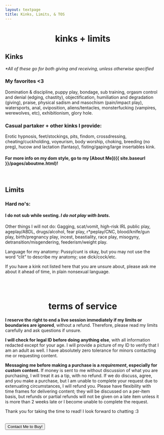 ```yaml
---
layout: textpage
title: Kinks, Limits, & TOS
---
```


<h1 style="text-align: center;"> kinks + limits </h1>


## Kinks
*\*All of these go for both giving and receiving, unless otherwise specified*

### My favorites <3

Domination & discipline, puppy play, bondage, sub training, orgasm control and denial (edging, chastity), 
objectification, humiliation and degradation (giving), praise, physical sadism and masochism (pain/impact play), 
watersports, anal, oviposition, aliens/tentacles, monsterfucking (vampires, werewolves, etc), 
exhibitionism, glory hole.

### Casual partaker + other kinks I provide:

Erotic hypnosis, feet/stockings, pits, findom, crossdressing, cheating/cuckholding, voyeurism, body worship, choking, 
breeding (no preg), hucow and lactation (fantasy), fisting/gaping/large insertables kink. 



#### For more info on my dom style, go to my [About Me]({{ site.baseurl }}/pages/aboutme.html)!



<br>


## Limits

### Hard no's:

#### I do not sub while sexting. <i>I do not play with brats</i>.

Other things I will not do: Gagging, scat/vomit, high-risk IRL public play, ageplay/ABDL, drugs/alcohol, fear play, 
r*peplay/CNC, blood/knife/gun play, birth/pregnancy play, incest, beastiality, race play, misogyny, detransition/misgendering, 
feederism/weight play.

Language for my anatomy: Pussy/cunt is okay, but you may not use the word “clit” to describe my anatomy; use dick/cock/etc.

If you have a kink not listed here that you are unsure about, please ask me about it ahead of time, in plain nonsexual language. 


<br>
<br>

<h1 id="termsofservice" style="text-align: center;">terms of service</h1>

<strong>I reserve the right to end a live session immediately if my limits or boundaries are ignored</strong>, without a refund. Therefore, 
please read my limits carefully and ask questions if unsure. 

<strong>I will check for legal ID before doing anything else</strong>, with all information redacted except for your age. I will provide a 
picture of my ID to verify that I am an adult as well. I have absolutely zero tolerance for minors contacting me or 
requesting content.

<strong>Messaging me before making a purchase is a *requirement*, especially for custom content.</strong> 
If money is sent to me without discussion of what you are purchasing, I will treat it as a tip, with no refund. 
If we do discuss, agree, and you make a purchase, but I am unable to complete your request due to extenuating circumstances, I will refund you.
Please have flexibility with time frames for delivering content; they will be discussed on a per-item basis, but refunds or partial refunds will 
not be given on a late item unless it is more than 2 weeks late or I become unable to complete the request.   

Thank you for taking the time to read! I look forward to chatting :3

<br>

<div class="centerContainer">
    <button class="buy button" onclick="location.href='{{ site.baseurl }}/pages/contactme.html'">Contact Me to Buy!</button>
</div>

